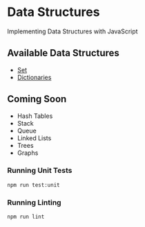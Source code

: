 # Data Structures

Implementing Data Structures with JavaScript

## Available Data Structures

- [Set](./lib/Set)
- [Dictionaries](./lib/Dictionary)

## Coming Soon

- Hash Tables
- Stack
- Queue
- Linked Lists
- Trees
- Graphs

### Running Unit Tests

`npm run test:unit`

### Running Linting

`npm run lint`
